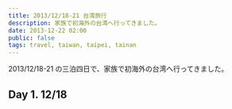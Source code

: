 ```yaml
---
title: 2013/12/18-21 台湾旅行
description: 家族で初海外の台湾へ行ってきました。
date: 2013-12-22 02:00
public: false
tags: travel, taiwan, taipei, tainan
---
```


2013/12/18-21 の三泊四日で、家族で初海外の台湾へ行ってきました。

## Day 1. 12/18

